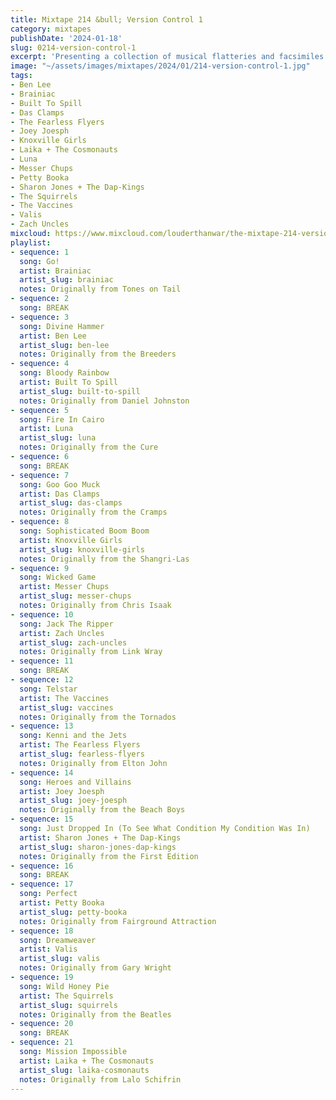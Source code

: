 ```yaml
---
title: Mixtape 214 &bull; Version Control 1
category: mixtapes
publishDate: '2024-01-18'
slug: 0214-version-control-1
excerpt: 'Presenting a collection of musical flatteries and facsimiles! '
image: "~/assets/images/mixtapes/2024/01/214-version-control-1.jpg"
tags:
- Ben Lee
- Brainiac
- Built To Spill
- Das Clamps
- The Fearless Flyers
- Joey Joesph
- Knoxville Girls
- Laika + The Cosmonauts
- Luna
- Messer Chups
- Petty Booka
- Sharon Jones + The Dap-Kings
- The Squirrels
- The Vaccines
- Valis
- Zach Uncles
mixcloud: https://www.mixcloud.com/louderthanwar/the-mixtape-214-version-control-1-2024-01-18/
playlist:
- sequence: 1
  song: Go!
  artist: Brainiac
  artist_slug: brainiac
  notes: Originally from Tones on Tail
- sequence: 2
  song: BREAK
- sequence: 3
  song: Divine Hammer
  artist: Ben Lee
  artist_slug: ben-lee
  notes: Originally from the Breeders
- sequence: 4
  song: Bloody Rainbow
  artist: Built To Spill
  artist_slug: built-to-spill
  notes: Originally from Daniel Johnston
- sequence: 5
  song: Fire In Cairo
  artist: Luna
  artist_slug: luna
  notes: Originally from the Cure
- sequence: 6
  song: BREAK
- sequence: 7
  song: Goo Goo Muck
  artist: Das Clamps
  artist_slug: das-clamps
  notes: Originally from the Cramps
- sequence: 8
  song: Sophisticated Boom Boom
  artist: Knoxville Girls
  artist_slug: knoxville-girls
  notes: Originally from the Shangri-Las
- sequence: 9
  song: Wicked Game
  artist: Messer Chups
  artist_slug: messer-chups
  notes: Originally from Chris Isaak
- sequence: 10
  song: Jack The Ripper
  artist: Zach Uncles
  artist_slug: zach-uncles
  notes: Originally from Link Wray
- sequence: 11
  song: BREAK
- sequence: 12
  song: Telstar
  artist: The Vaccines
  artist_slug: vaccines
  notes: Originally from the Tornados
- sequence: 13
  song: Kenni and the Jets
  artist: The Fearless Flyers
  artist_slug: fearless-flyers
  notes: Originally from Elton John
- sequence: 14
  song: Heroes and Villains
  artist: Joey Joesph
  artist_slug: joey-joesph
  notes: Originally from the Beach Boys
- sequence: 15
  song: Just Dropped In (To See What Condition My Condition Was In)
  artist: Sharon Jones + The Dap-Kings
  artist_slug: sharon-jones-dap-kings
  notes: Originally from the First Edition
- sequence: 16
  song: BREAK
- sequence: 17
  song: Perfect
  artist: Petty Booka
  artist_slug: petty-booka
  notes: Originally from Fairground Attraction
- sequence: 18
  song: Dreamweaver
  artist: Valis
  artist_slug: valis
  notes: Originally from Gary Wright
- sequence: 19
  song: Wild Honey Pie
  artist: The Squirrels
  artist_slug: squirrels
  notes: Originally from the Beatles
- sequence: 20
  song: BREAK
- sequence: 21
  song: Mission Impossible
  artist: Laika + The Cosmonauts
  artist_slug: laika-cosmonauts
  notes: Originally from Lalo Schifrin
---
```


